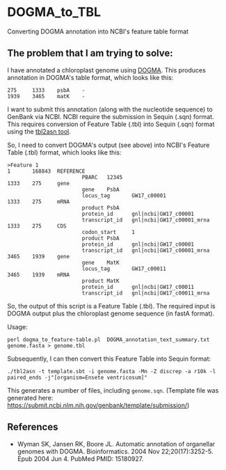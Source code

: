 # DOGMA_to_TBL
Converting DOGMA annotation into NCBI's feature table format

## The problem that I am trying to solve:
I have annotated a chloroplast genome using [DOGMA](https://dogma.ccbb.utexas.edu/). This produces annotation in DOGMA's
table format, which looks like this:

```
275     1333    psbA    -
1939    3465    matK    -
```

I want to submit this annotation (along with the nucleotide sequence) to GenBank via NCBI.
NCBI require the submission in Sequin (.sqn) format.
This requires conversion of Feature Table (.tbl) into Sequin (.sqn) format using the
[tbl2asn tool](https://www.ncbi.nlm.nih.gov/genbank/tbl2asn2/).

So, I need to convert DOGMA's output (see above) into NCBI's Feature Table (.tbl) format, which looks like this:

```
>Feature 1
1       168843  REFERENCE
                        PBARC   12345
1333    275     gene
                        gene    PsbA
                        locus_tag       GW17_c00001
1333    275     mRNA
                        product PsbA
                        protein_id      gnl|ncbi|GW17_c00001
                        transcript_id   gnl|ncbi|GW17_c00001_mrna
1333    275     CDS
                        codon_start     1
                        product PsbA
                        protein_id      gnl|ncbi|GW17_c00001
                        transcript_id   gnl|ncbi|GW17_c00001_mrna
3465    1939    gene
                        gene    MatK
                        locus_tag       GW17_c00011
3465    1939    mRNA
                        product MatK
                        protein_id      gnl|ncbi|GW17_c00011
                        transcript_id   gnl|ncbi|GW17_c00011_mrna
```

So, the output of this script is a Feature Table (.tbl).
The required input is DOGMA output plus the chloroplast genome sequence (in fastA format).

Usage:
```
perl dogma_to_feature-table.pl  DOGMA_annotation_text_summary.txt genome.fasta > genome.tbl
```

Subsequently, I can then convert this Feature Table into Sequin format:

```
./tbl2asn -t template.sbt -i genome.fasta -Mn -Z discrep -a r10k -l paired_ends -j"[organism=Ensete ventricosum]"
```
This generates a number of files, including ```genome.sqn```.
(Template file was generated here: https://submit.ncbi.nlm.nih.gov/genbank/template/submission/)



## References
* Wyman SK, Jansen RK, Boore JL. Automatic annotation of organellar genomes with DOGMA. Bioinformatics. 2004 Nov 22;20(17):3252-5. Epub 2004 Jun 4. PubMed PMID: 15180927.
